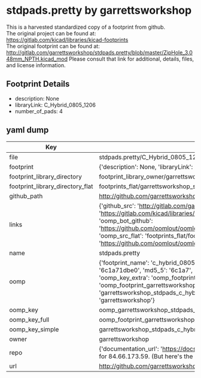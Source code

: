 # stdpads.pretty by garrettsworkshop  
This is a harvested standardized copy of a footprint from github.  
The original project can be found at:  
https://gitlab.com/kicad/libraries/kicad-footprints  
The original footprint can be found at:
http://gitlab.com/garrettsworkshop/stdpads.pretty/blob/master/ZipHole_3.048mm_NPTH.kicad_mod
Please consult that link for additional, details, files, and license information.  
## Footprint Details
* description: None  
* libraryLink: C_Hybrid_0805_1206  
* number_of_pads: 4  
## yaml dump  
| Key | Value |  
| --- | --- |  
| file | stdpads.pretty/C_Hybrid_0805_1206.kicad_mod |  
| footprint | {'description': None, 'libraryLink': 'C_Hybrid_0805_1206', 'number_of_pads': 4} |  
| footprint_library_directory | footprint_library_owner/garrettsworkshop_stdpads.pretty |  
| footprint_library_directory_flat | footprints_flat/garrettsworkshop_stdpads_c_hybrid_0805_1206/working |  
| github_path | http://github.com/garrettsworkshop/stdpads.pretty/blob/master/C_Hybrid_0805_1206.kicad_mod |  
| links | {'github_src': 'http://gitlab.com/garrettsworkshop/stdpads.pretty/blob/master/ZipHole_3.048mm_NPTH.kicad_mod', 'github_src_repo': 'https://gitlab.com/kicad/libraries/kicad-footprints', 'oomp_bot': 'footprints/garrettsworkshop_stdpads_c_hybrid_0805_1206/working', 'oomp_bot_github': 'https://github.com/oomlout/oomlout_oomp_footprint_bot/tree/main/footprints/garrettsworkshop_stdpads_c_hybrid_0805_1206/working', 'oomp_src_flat': 'footprints_flat/footprints_flat/garrettsworkshop_stdpads_c_hybrid_0805_1206/working', 'oomp_src_flat_github': 'https://github.com/oomlout/oomlout_oomp_footprint_src/tree/main/footprints_flat/garrettsworkshop_stdpads_c_hybrid_0805_1206/working'} |  
| name | stdpads.pretty |  
| oomp | {'footprint_name': 'c_hybrid_0805_1206', 'library_name': 'stdpads', 'md5': '6c1a71dbe018199c613b51a174bc3694', 'md5_10': '6c1a71dbe0', 'md5_5': '6c1a7', 'md5_6': '6c1a71', 'oomp_key': 'oomp_garrettsworkshop_stdpads_c_hybrid_0805_1206', 'oomp_key_extra': 'oomp_footprint_garrettsworkshop_stdpads_c_hybrid_0805_1206', 'oomp_key_full': 'oomp_footprint_garrettsworkshop_stdpads_c_hybrid_0805_1206_6c1a71', 'oomp_key_simple': 'garrettsworkshop_stdpads_c_hybrid_0805_1206', 'original_filename': 'stdpads.pretty/C_Hybrid_0805_1206.kicad_mod', 'owner_name': 'garrettsworkshop'} |  
| oomp_key | oomp_garrettsworkshop_stdpads_c_hybrid_0805_1206 |  
| oomp_key_full | oomp_footprint_garrettsworkshop_stdpads_c_hybrid_0805_1206 |  
| oomp_key_simple | garrettsworkshop_stdpads_c_hybrid_0805_1206 |  
| owner | garrettsworkshop |  
| repo | {'documentation_url': 'https://docs.github.com/rest/overview/resources-in-the-rest-api#rate-limiting', 'message': "API rate limit exceeded for 84.66.173.59. (But here's the good news: Authenticated requests get a higher rate limit. Check out the documentation for more details.)"} |  
| url | http://github.com/garrettsworkshop/stdpads.pretty |  

